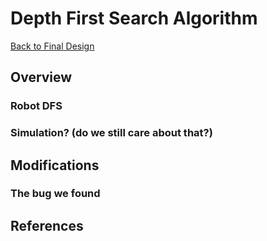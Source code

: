 # Depth First Search Algorithm

[Back to Final Design](https://nas256.github.io/ece3400_team13/Final_Design)

## Overview

### Robot DFS

### Simulation? (do we still care about that?)

## Modifications

### The bug we found

## References
